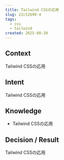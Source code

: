 ```yaml
---
title: Tailwind CSSの応用
slug: 22c52699-4
tags:
  - css
  - tailwind
created: 2025-08-20
---
```



## Context


Tailwind CSSの応用


## Intent


Tailwind CSSの応用


## Knowledge

- Tailwind CSSの応用

## Decision / Result


Tailwind CSSの応用


